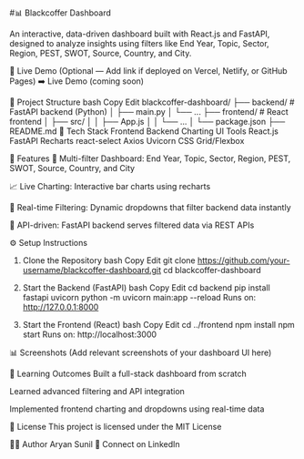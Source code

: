 #📊 Blackcoffer Dashboard

An interactive, data-driven dashboard built with React.js and FastAPI, designed to analyze insights using filters like End Year, Topic, Sector, Region, PEST, SWOT, Source, Country, and City.

🚀 Live Demo
(Optional — Add link if deployed on Vercel, Netlify, or GitHub Pages)
➡️ Live Demo (coming soon)

📁 Project Structure
bash
Copy
Edit
blackcoffer-dashboard/
├── backend/              # FastAPI backend (Python)
│   ├── main.py
│   └── ... 
├── frontend/             # React frontend
│   ├── src/
│   │   ├── App.js
│   │   └── ...
│   └── package.json
├── README.md
🧰 Tech Stack
Frontend	Backend	Charting	UI Tools
React.js	FastAPI	Recharts	react-select
Axios	Uvicorn		CSS Grid/Flexbox

🎯 Features
📅 Multi-filter Dashboard: End Year, Topic, Sector, Region, PEST, SWOT, Source, Country, and City

📈 Live Charting: Interactive bar charts using recharts

🔄 Real-time Filtering: Dynamic dropdowns that filter backend data instantly

🔌 API-driven: FastAPI backend serves filtered data via REST APIs

⚙️ Setup Instructions
1. Clone the Repository
bash
Copy
Edit
git clone https://github.com/your-username/blackcoffer-dashboard.git
cd blackcoffer-dashboard
2. Start the Backend (FastAPI)
bash
Copy
Edit
cd backend
pip install fastapi uvicorn
python -m uvicorn main:app --reload
Runs on: http://127.0.0.1:8000

3. Start the Frontend (React)
bash
Copy
Edit
cd ../frontend
npm install
npm start
Runs on: http://localhost:3000

📊 Screenshots
(Add relevant screenshots of your dashboard UI here)

🧠 Learning Outcomes
Built a full-stack dashboard from scratch

Learned advanced filtering and API integration

Implemented frontend charting and dropdowns using real-time data

📄 License
This project is licensed under the MIT License

🙋‍♂️ Author
Aryan Sunil
📧 Connect on LinkedIn
